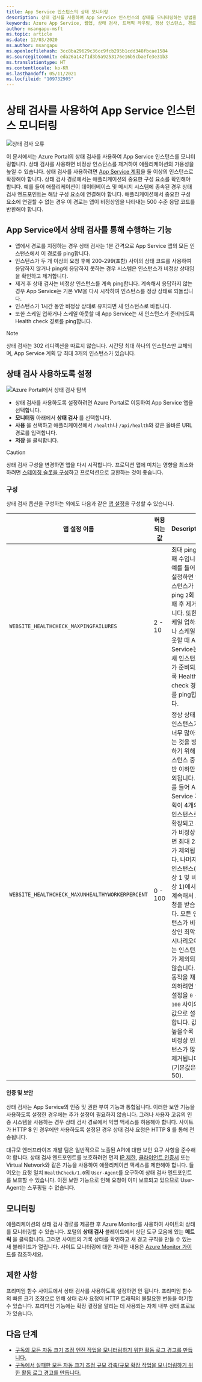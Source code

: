 ```yaml
---
title: App Service 인스턴스의 상태 모니터링
description: 상태 검사를 사용하여 App Service 인스턴스의 상태를 모니터링하는 방법을 알아봅니다.
keywords: Azure App Service, 웹앱, 상태 검사, 트래픽 라우팅, 정상 인스턴스, 경로, 모니터링,
author: msangapu-msft
ms.topic: article
ms.date: 12/03/2020
ms.author: msangapu
ms.openlocfilehash: 3cc8ba29629c36cc9fcb295b1cdd348fbcae1584
ms.sourcegitcommit: eda26a142f1d3b5a9253176e16b5cbaefe3e31b3
ms.translationtype: HT
ms.contentlocale: ko-KR
ms.lasthandoff: 05/11/2021
ms.locfileid: "109732905"
---
```

# <a name="monitor-app-service-instances-using-health-check"></a>상태 검사를 사용하여 App Service 인스턴스 모니터링

![상태 검사 오류][2]

이 문서에서는 Azure Portal의 상태 검사를 사용하여 App Service 인스턴스를 모니터링합니다. 상태 검사를 사용하면 비정상 인스턴스를 제거하여 애플리케이션의 가용성을 높일 수 있습니다. 상태 검사를 사용하려면 [App Service 계획](./overview-hosting-plans.md)을 둘 이상의 인스턴스로 확장해야 합니다. 상태 검사 경로에서는 애플리케이션의 중요한 구성 요소를 확인해야 합니다. 예를 들어 애플리케이션이 데이터베이스 및 메시지 시스템에 종속된 경우 상태 검사 엔드포인트는 해당 구성 요소에 연결해야 합니다. 애플리케이션에서 중요한 구성 요소에 연결할 수 없는 경우 이 경로는 앱이 비정상임을 나타내는 500 수준 응답 코드를 반환해야 합니다.

## <a name="what-app-service-does-with-health-checks"></a>App Service에서 상태 검사를 통해 수행하는 기능

- 앱에서 경로를 지정하는 경우 상태 검사는 1분 간격으로 App Service 앱의 모든 인스턴스에서 이 경로를 ping합니다.
- 인스턴스가 두 개 이상의 요청 후에 200-299(포함) 사이의 상태 코드를 사용하여 응답하지 않거나 ping에 응답하지 못하는 경우 시스템은 인스턴스가 비정상 상태임을 확인하고 제거합니다.
- 제거 후 상태 검사는 비정상 인스턴스를 계속 ping합니다. 계속해서 응답하지 않는 경우 App Service는 기본 VM을 다시 시작하여 인스턴스를 정상 상태로 되돌립니다.
- 인스턴스가 1시간 동안 비정상 상태로 유지되면 새 인스턴스로 바뀝니다.
- 또한 스케일 업하거나 스케일 아웃할 때 App Service는 새 인스턴스가 준비되도록 Health check 경로를 ping합니다.

> [!NOTE]
> 상태 검사는 302 리디렉션을 따르지 않습니다. 시간당 최대 하나의 인스턴스만 교체되며, App Service 계획 당 최대 3개의 인스턴스가 있습니다.
>

## <a name="enable-health-check"></a>상태 검사 사용하도록 설정

![Azure Portal에서 상태 검사 탐색][3]

- 상태 검사를 사용하도록 설정하려면 Azure Portal로 이동하여 App Service 앱을 선택합니다.
- **모니터링** 아래에서 **상태 검사** 를 선택합니다.
- **사용** 을 선택하고 애플리케이션에서 `/health`나 `/api/health`와 같은 올바른 URL 경로를 입력합니다.
- **저장** 을 클릭합니다.

> [!CAUTION]
> 상태 검사 구성을 변경하면 앱을 다시 시작합니다. 프로덕션 앱에 미치는 영향을 최소화하려면 [스테이징 슬롯을 구성](deploy-staging-slots.md)하고 프로덕션으로 교환하는 것이 좋습니다.
>

### <a name="configuration"></a>구성

상태 검사 옵션을 구성하는 외에도 다음과 같은 [앱 설정](configure-common.md)을 구성할 수 있습니다.

| 앱 설정 이름 | 허용되는 값 | Description |
|-|-|-|
|`WEBSITE_HEALTHCHECK_MAXPINGFAILURES` | 2 - 10 | 최대 ping 실패 수입니다. 예를 들어 `2`로 설정하면 인스턴스가 ping `2`회 실패 후 제거됩니다. 또한 스케일 업하거나 스케일 아웃할 때 App Service는 새 인스턴스가 준비되도록 Health check 경로를 ping합니다. |
|`WEBSITE_HEALTHCHECK_MAXUNHEALTHYWORKERPERCENT` | 0 - 100 | 정상 상태의 인스턴스가 너무 많아지는 것을 방지하기 위해 인스턴스 중 절반 이하만 제외됩니다. 예를 들어 App Service 계획이 4개의 인스턴스로 확장되고 3개가 비정상이면 최대 2개가 제외됩니다. 나머지 두 인스턴스(정상 1 및 비정상 1)에서는 계속해서 요청을 받습니다. 모든 인스턴스가 비정상인 최악의 시나리오에서는 인스턴스가 제외되지 않습니다. 이 동작을 재정의하려면 앱 설정을 `0` - `100` 사이의 값으로 설정합니다. 값이 높을수록 더 비정상 인스턴스가 많이 제거됩니다(기본값은 50). |

#### <a name="authentication-and-security"></a>인증 및 보안

상태 검사는 App Service의 인증 및 권한 부여 기능과 통합됩니다. 이러한 보안 기능을 사용하도록 설정한 경우에는 추가 설정이 필요하지 않습니다. 그러나 사용자 고유의 인증 시스템을 사용하는 경우 상태 검사 경로에서 익명 액세스를 허용해야 합니다. 사이트가 HTTP **S** 인 경우에만 사용하도록 설정된 경우 상태 검사 요청은 HTTP **S** 를 통해 전송됩니다.

대규모 엔터프라이즈 개발 팀은 일반적으로 노출된 API에 대한 보안 요구 사항을 준수해야 합니다. 상태 검사 엔드포인트를 보호하려면 먼저 [IP 제한](app-service-ip-restrictions.md#set-an-ip-address-based-rule), [클라이언트 인증서](app-service-ip-restrictions.md#set-an-ip-address-based-rule) 또는 Virtual Network와 같은 기능을 사용하여 애플리케이션 액세스를 제한해야 합니다. 들어오는 요청 일치 `HealthCheck/1.0`의 `User-Agent`를 요구하여 상태 검사 엔드포인트를 보호할 수 있습니다. 이전 보안 기능으로 인해 요청이 이미 보호되고 있으므로 User-Agent는 스푸핑될 수 없습니다.

## <a name="monitoring"></a>모니터링

애플리케이션의 상태 검사 경로를 제공한 후 Azure Monitor를 사용하여 사이트의 상태를 모니터링할 수 있습니다. 포털의 **상태 검사** 블레이드에서 상단 도구 모음에 있는 **메트릭** 을 클릭합니다. 그러면 사이트의 기록 상태를 확인하고 새 경고 규칙을 만들 수 있는 새 블레이드가 열립니다. 사이트 모니터링에 대한 자세한 내용은 [Azure Monitor 가이드](web-sites-monitor.md)를 참조하세요.

## <a name="limitations"></a>제한 사항

프리미엄 함수 사이트에서 상태 검사를 사용하도록 설정하면 안 됩니다. 프리미엄 함수의 빠른 크기 조정으로 인해 상태 검사 요청이 HTTP 트래픽의 불필요한 변동을 야기할 수 있습니다. 프리미엄 기능에는 확장 결정을 알리는 데 사용되는 자체 내부 상태 프로브가 있습니다.

## <a name="next-steps"></a>다음 단계
- [구독의 모든 자동 크기 조정 엔진 작업을 모니터링하기 위한 활동 로그 경고를 만듭니다.](https://github.com/Azure/azure-quickstart-templates/tree/master/demos/monitor-autoscale-alert)
- [구독에서 실패한 모든 자동 크기 조정 규모 감축/규모 확장 작업을 모니터링하기 위한 활동 로그 경고를 만듭니다.](https://github.com/Azure/azure-quickstart-templates/tree/master/demos/monitor-autoscale-failed-alert)

[1]: ./media/app-service-monitor-instances-health-check/health-check-success-diagram.png
[2]: ./media/app-service-monitor-instances-health-check/health-check-failure-diagram.png
[3]: ./media/app-service-monitor-instances-health-check/azure-portal-navigation-health-check.png
